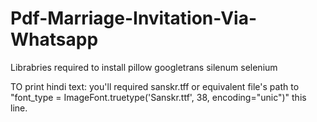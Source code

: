 # Pdf-Marriage-Invitation-Via-Whatsapp
Librabries required to install
pillow
googletrans
silenum selenium

TO print hindi text:
you'll required sanskr.tff or equivalent file's path to "font_type = ImageFont.truetype('Sanskr.ttf', 38, encoding="unic")" this line.
